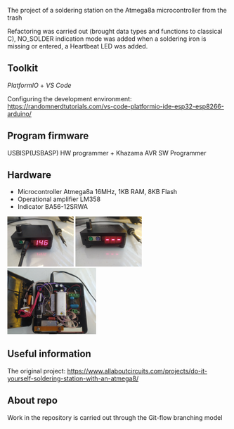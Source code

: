 The project of a soldering station on the Atmega8a microcontroller from the trash

Refactoring was carried out (brought data types and functions to classical C), NO_SOLDER indication mode was added when a soldering iron is missing or entered, a Heartbeat LED was added.

## Toolkit
*PlatformIO* + *VS Code*

Configuring the development environment: https://randomnerdtutorials.com/vs-code-platformio-ide-esp32-esp8266-arduino/
## Program firmware
USBISP(USBASP) HW programmer + Khazama AVR SW Programmer

## Hardware
- Microcontroller Atmega8a 16MHz, 1KB RAM, 8KB Flash
- Operational amplifier LM358
- Indicator BA56-12SRWA

<img src= "https://github.com/sergey12malyshev/Solder_Station/blob/develop/image/work.jpg" width=30% height=30%> <img src= "https://github.com/sergey12malyshev/Solder_Station/blob/develop/image/noSolder.jpg" width=30% height=30%>
<img src= "https://github.com/sergey12malyshev/Solder_Station/blob/develop/image/hard.jpg" width=40% height=40%>

## Useful information
The original project: https://www.allaboutcircuits.com/projects/do-it-yourself-soldering-station-with-an-atmega8/

## About repo
Work in the repository is carried out through the Git-flow branching model


